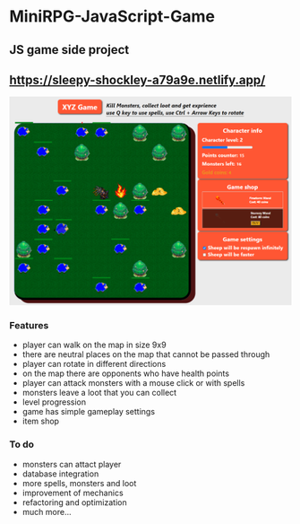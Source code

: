 # MiniRPG-JavaScript-Game

## JS game side project
## https://sleepy-shockley-a79a9e.netlify.app/

![Game Screen](/images/game-info.PNG)

### Features

* player can walk on the map in size 9x9
* there are neutral places on the map that cannot be passed through
* player can rotate in different directions
* on the map there are opponents who have health points
* player can attack monsters with a mouse click or with spells
* monsters leave a loot that you can collect
* level progression
* game has simple gameplay settings
* item shop

### To do

* monsters can attact player
* database integration
* more spells, monsters and loot
* improvement of mechanics
* refactoring and optimization 
* much more...

